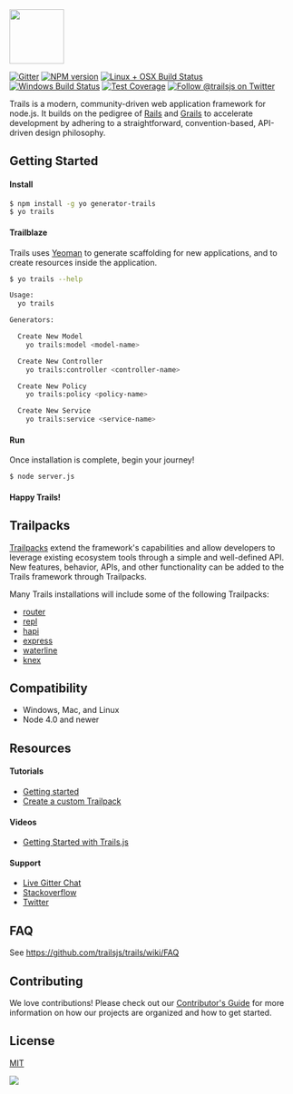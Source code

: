 <img src="http://cdn.trailsjs.io/art/logos/trails-horiz-logo-green.svg" height="96px" />

[![Gitter][gitter-image]][gitter-url]
[![NPM version][npm-image]][npm-url]
[![Linux + OSX Build Status][ci-image]][ci-url]
[![Windows Build Status][appveyor-image]][appveyor-url]
[![Test Coverage][coverage-image]][coverage-url]
[![Follow @trailsjs on Twitter][twitter-image]][twitter-url]

Trails is a modern, community-driven web application framework for node.js. It
builds on the pedigree of [Rails](http://rubyonrails.org/) and [Grails](https://grails.org/)
to accelerate development by adhering to a straightforward, convention-based,
API-driven design philosophy.

## Getting Started

#### Install

```sh
$ npm install -g yo generator-trails
$ yo trails
```

#### Trailblaze

Trails uses [Yeoman](http://yeoman.io/) to generate scaffolding for new
applications, and to create resources inside the application.

```sh
$ yo trails --help

Usage:
  yo trails

Generators:

  Create New Model
    yo trails:model <model-name>

  Create New Controller
    yo trails:controller <controller-name>

  Create New Policy
    yo trails:policy <policy-name>

  Create New Service
    yo trails:service <service-name>
```

#### Run

Once installation is complete, begin your journey!
```sh
$ node server.js
```

#### Happy Trails!

## Trailpacks

[Trailpacks](https://github.com/trailsjs/trailpack) extend the framework's
capabilities and allow developers to leverage existing ecosystem tools through a
simple and well-defined API. New features, behavior, APIs, and other functionality
can be added to the Trails framework through Trailpacks.

Many Trails installations will include some of the following Trailpacks:

- [router](https://github.com/trailsjs/trailpack-router)
- [repl](https://github.com/trailsjs/trailpack-repl)
- [hapi](https://github.com/trailsjs/trailpack-hapi)
- [express](https://github.com/trailsjs/trailpack-express)
- [waterline](https://github.com/trailsjs/trailpack-waterline)
- [knex](https://github.com/trailsjs/trailpack-knex)

## Compatibility

- Windows, Mac, and Linux
- Node 4.0 and newer

## Resources

#### Tutorials
- [Getting started](http://blog.jaumard.com/en/2016/01/05/getting-started-with-trails/)
- [Create a custom Trailpack](http://blog.jaumard.com/en/2016/01/06/create-a-trailpack-for-trails/)

#### Videos
- [Getting Started with Trails.js](https://www.youtube.com/watch?v=AbSp8jqFDAY)

#### Support
- [Live Gitter Chat](https://gitter.im/trailsjs/trails)
- [Stackoverflow](http://stackoverflow.com/questions/tagged/trailsjs)
- [Twitter](https://twitter.com/trailsjs)

## FAQ

See https://github.com/trailsjs/trails/wiki/FAQ

## Contributing
We love contributions! Please check out our [Contributor's Guide](https://github.com/trailsjs/trails/blob/master/.github/CONTRIBUTING.md) for more
information on how our projects are organized and how to get started.

## License
[MIT](https://github.com/trailsjs/trails/blob/master/LICENSE)

<img src="http://cdn.trailsjs.io/art/backgrounds/trails-day.png">

[npm-image]: https://img.shields.io/npm/v/trails.svg?style=flat-square
[npm-url]: https://npmjs.org/package/trails
[ci-image]: https://img.shields.io/travis/trailsjs/trails.svg?style=flat-square&label=Linux%20/%20OSX
[ci-url]: https://travis-ci.org/trailsjs/trails
[appveyor-image]: https://img.shields.io/appveyor/ci/trailsjs/trails/master.svg?style=flat-square&label=Windows
[appveyor-url]: https://ci.appveyor.com/project/trailsjs/trails
[gitter-image]: http://img.shields.io/badge/+%20GITTER-JOIN%20CHAT%20%E2%86%92-1DCE73.svg?style=flat-square
[gitter-url]: https://gitter.im/trailsjs/trails
[twitter-image]: https://img.shields.io/twitter/follow/trailsjs.svg?style=social
[twitter-url]: https://twitter.com/trailsjs
[coverage-image]: https://img.shields.io/codeclimate/coverage/github/trailsjs/trails.svg?style=flat-square
[coverage-url]: https://codeclimate.com/github/trailsjs/trails/coverage
